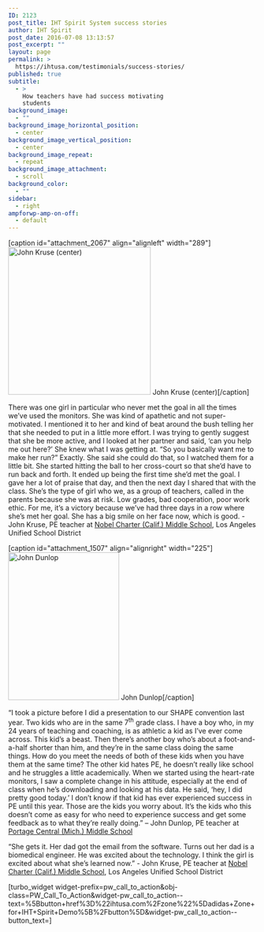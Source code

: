 ```yaml
---
ID: 2123
post_title: IHT Spirit System success stories
author: IHT Spirit
post_date: 2016-07-08 13:13:57
post_excerpt: ""
layout: page
permalink: >
  https://ihtusa.com/testimonials/success-stories/
published: true
subtitle:
  - >
    How teachers have had success motivating
    students
background_image:
  - ""
background_image_horizontal_position:
  - center
background_image_vertical_position:
  - center
background_image_repeat:
  - repeat
background_image_attachment:
  - scroll
background_color:
  - ""
sidebar:
  - right
ampforwp-amp-on-off:
  - default
---
```

[caption id="attachment_2067" align="alignleft" width="289"]<a href="https://ihtusa.com/wp-content/uploads/2016/07/Krusesmall.jpg"><img class="size-medium wp-image-2067" src="https://ihtusa.com/wp-content/uploads/2016/07/Krusesmall-289x300.jpg" alt="John Kruse (center)" width="289" height="300" /></a> John Kruse (center)[/caption]

There was one girl in particular who never met the goal in all the times we’ve used the monitors. She was kind of apathetic and not super-motivated. I mentioned it to her and kind of beat around the bush telling her that she needed to put in a little more effort. I was trying to gently suggest that she be more active, and I looked at her partner and said, ‘can you help me out here?’ She knew what I was getting at. “So you basically want me to make her run?” Exactly. She said she could do that, so I watched them for a little bit. She started hitting the ball to her cross-court so that she’d have to run back and forth. It ended up being the first time she’d met the goal. I gave her a lot of praise that day, and then the next day I shared that with the class. She’s the type of girl who we, as a group of teachers, called in the parents because she was at risk. Low grades, bad cooperation, poor work ethic. For me, it’s a victory because we’ve had three days in a row where she’s met her goal. She has a big smile on her face now, which is good. - John Kruse, PE teacher at <a href="http://www.nobelms.com/index.jsp" target="_blank">Nobel Charter (Calif.) Middle School</a>, Los Angeles Unified School District

[caption id="attachment_1507" align="alignright" width="225"]<a href="https://ihtusa.com/wp-content/uploads/2015/07/John-Dunlop-Headshot.jpg"><img class="size-medium wp-image-1507" src="https://ihtusa.com/wp-content/uploads/2015/07/John-Dunlop-Headshot-225x300.jpg" alt="John Dunlop" width="225" height="300" /></a> John Dunlop[/caption]

“I took a picture before I did a presentation to our SHAPE convention last year. Two kids who are in the same 7<sup>th</sup> grade class. I have a boy who, in my 24 years of teaching and coaching, is as athletic a kid as I’ve ever come across. This kid’s a beast. Then there’s another boy who’s about a foot-and-a-half shorter than him, and they’re in the same class doing the same things. How do you meet the needs of both of these kids when you have them at the same time? The other kid hates PE, he doesn’t really like school and he struggles a little academically. When we started using the heart-rate monitors, I saw a complete change in his attitude, especially at the end of class when he’s downloading and looking at his data. He said, ‘hey, I did pretty good today.’ I don’t know if that kid has ever experienced success in PE until this year. Those are the kids you worry about. It’s the kids who this doesn’t come as easy for who need to experience success and get some feedback as to what they’re really doing.” – John Dunlop, PE teacher at <a href="http://www.portageps.org/schools/middle/cms/" target="_blank">Portage Central (Mich.) Middle School</a>

“She gets it. Her dad got the email from the software. Turns out her dad is a biomedical engineer. He was excited about the technology. I think the girl is excited about what she’s learned now.” - John Kruse, PE teacher at <a href="http://www.nobelms.com/index.jsp" target="_blank">Nobel Charter (Calif.) Middle School</a>, Los Angeles Unified School District

[turbo_widget widget-prefix=pw_call_to_action&obj-class=PW_Call_To_Action&widget-pw_call_to_action--text=%5Bbutton+href%3D%22ihtusa.com%2Fzone%22%5Dadidas+Zone+for+IHT+Spirit+Demo%5B%2Fbutton%5D&widget-pw_call_to_action--button_text=]